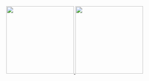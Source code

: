 <div>
<a href="https://github.com/seu-usuário-aqui">
<img height="180em" src="https://github-readme-stats.vercel.app/api/top-langs/?username=athospugliesedev&layout=compact&langs_count=7&theme=dracula"/>
<img height="180em" src="https://github-readme-stats.vercel.app/api?username=athospugliesedev&show_icons=true&theme=dracula&include_all_commits=true&count_private=true"/>
</div>
